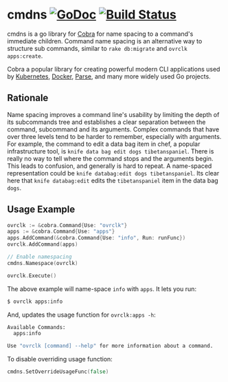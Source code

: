 # cmdns [![GoDoc](https://godoc.org/github.com/gosuri/cmdns?status.svg)](https://godoc.org/github.com/gosuri/cmdns) [![Build Status](https://travis-ci.org/gosuri/cmdns.svg?branch=master)](https://travis-ci.org/gosuri/cmdns)

cmdns is a go library for [Cobra](https://github.com/spf13/cobra) for name spacing to a command's immediate children. Command name spacing is an alternative way to structure sub commands, similar to `rake db:migrate` and `ovrclk apps:create`.

Cobra a popular library for creating powerful modern CLI applications used by [Kubernetes](http://kubernetes.io/), [Docker](https://github.com/docker/distribution), [Parse](https://github.com/ParsePlatform/parse-cli), and many more widely used Go projects.

## Rationale

Name spacing improves a command line's usability by limiting the depth of its subcommands tree and establishes a clear separation between the command, subcommand and its arguments. Complex commands that have over three levels tend to be harder to remember, especially with arguments. For example, the command to edit a data bag item in chef, a popular infrastructure tool, is `knife data bag edit dogs tibetanspaniel`. There is really no way to tell where the command stops and the arguments begin. This leads to confusion, and generally is hard to repeat. A name-spaced representation could be `knife databag:edit dogs tibetanspaniel`. Its clear here that `knife databag:edit` edits the `tibetanspaniel` item in the data bag `dogs`.

## Usage Example

```go
ovrclk := &cobra.Command{Use: "ovrclk"}
apps := &cobra.Command{Use: "apps"}
apps.AddCommand(&cobra.Command{Use: "info", Run: runFunc})
ovrclk.AddCommand(apps)

// Enable namespacing
cmdns.Namespace(ovrclk)

ovrclk.Execute()
```

The above example will name-space `info` with `apps`. It lets you run:

```sh
$ ovrclk apps:info
```

And, updates the usage function for `ovrclk:apps -h`:

```sh
Available Commands:
  apps:info

Use "ovrclk [command] --help" for more information about a command.
```

To disable overriding usage function:

```go
cmdns.SetOverrideUsageFunc(false)
```
